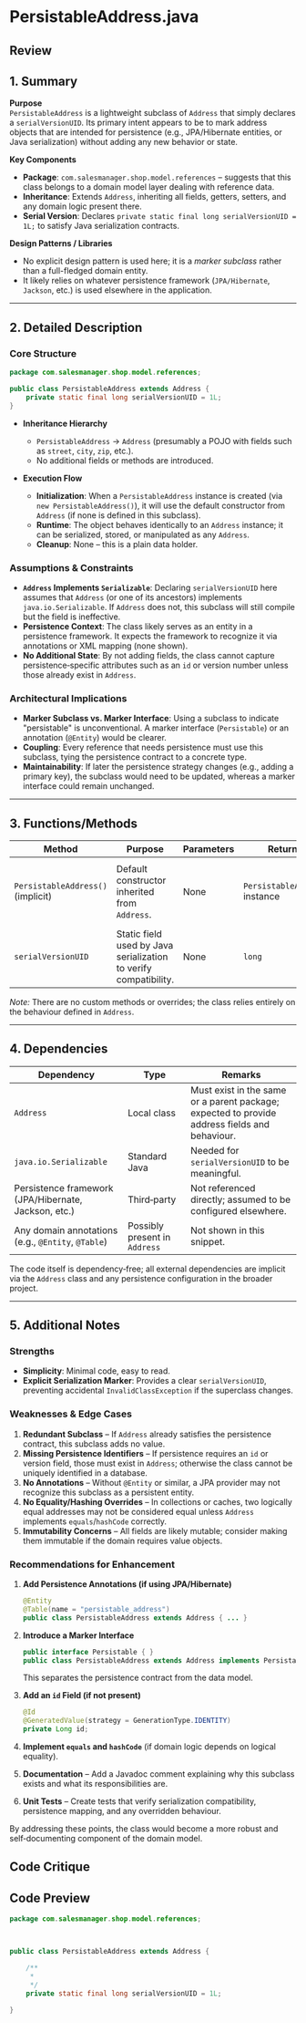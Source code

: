 # PersistableAddress.java

## Review

## 1. Summary  

**Purpose**  
`PersistableAddress` is a lightweight subclass of `Address` that simply declares a `serialVersionUID`. Its primary intent appears to be to mark address objects that are intended for persistence (e.g., JPA/Hibernate entities, or Java serialization) without adding any new behavior or state.

**Key Components**  
- **Package**: `com.salesmanager.shop.model.references` – suggests that this class belongs to a domain model layer dealing with reference data.  
- **Inheritance**: Extends `Address`, inheriting all fields, getters, setters, and any domain logic present there.  
- **Serial Version**: Declares `private static final long serialVersionUID = 1L;` to satisfy Java serialization contracts.

**Design Patterns / Libraries**  
- No explicit design pattern is used here; it is a *marker subclass* rather than a full-fledged domain entity.  
- It likely relies on whatever persistence framework (`JPA/Hibernate`, `Jackson`, etc.) is used elsewhere in the application.  

---

## 2. Detailed Description  

### Core Structure  
```java
package com.salesmanager.shop.model.references;

public class PersistableAddress extends Address {
    private static final long serialVersionUID = 1L;
}
```
- **Inheritance Hierarchy**  
  - `PersistableAddress` → `Address` (presumably a POJO with fields such as `street`, `city`, `zip`, etc.).  
  - No additional fields or methods are introduced.

- **Execution Flow**  
  - **Initialization**: When a `PersistableAddress` instance is created (via `new PersistableAddress()`), it will use the default constructor from `Address` (if none is defined in this subclass).  
  - **Runtime**: The object behaves identically to an `Address` instance; it can be serialized, stored, or manipulated as any `Address`.  
  - **Cleanup**: None – this is a plain data holder.

### Assumptions & Constraints  
- **`Address` Implements `Serializable`**: Declaring `serialVersionUID` here assumes that `Address` (or one of its ancestors) implements `java.io.Serializable`. If `Address` does not, this subclass will still compile but the field is ineffective.  
- **Persistence Context**: The class likely serves as an entity in a persistence framework. It expects the framework to recognize it via annotations or XML mapping (none shown).  
- **No Additional State**: By not adding fields, the class cannot capture persistence‑specific attributes such as an `id` or version number unless those already exist in `Address`.  

### Architectural Implications  
- **Marker Subclass vs. Marker Interface**: Using a subclass to indicate "persistable" is unconventional. A marker interface (`Persistable`) or an annotation (`@Entity`) would be clearer.  
- **Coupling**: Every reference that needs persistence must use this subclass, tying the persistence contract to a concrete type.  
- **Maintainability**: If later the persistence strategy changes (e.g., adding a primary key), the subclass would need to be updated, whereas a marker interface could remain unchanged.

---

## 3. Functions/Methods  

| Method | Purpose | Parameters | Returns | Side‑Effects |
|--------|---------|------------|---------|--------------|
| `PersistableAddress()` (implicit) | Default constructor inherited from `Address`. | None | `PersistableAddress` instance | No state changes beyond what `Address` does. |
| `serialVersionUID` | Static field used by Java serialization to verify compatibility. | None | `long` | No runtime effect beyond serialization checks. |

*Note:* There are no custom methods or overrides; the class relies entirely on the behaviour defined in `Address`.

---

## 4. Dependencies  

| Dependency | Type | Remarks |
|------------|------|---------|
| `Address` | Local class | Must exist in the same or a parent package; expected to provide address fields and behaviour. |
| `java.io.Serializable` | Standard Java | Needed for `serialVersionUID` to be meaningful. |
| Persistence framework (JPA/Hibernate, Jackson, etc.) | Third‑party | Not referenced directly; assumed to be configured elsewhere. |
| Any domain annotations (e.g., `@Entity`, `@Table`) | Possibly present in `Address` | Not shown in this snippet. |

The code itself is dependency‑free; all external dependencies are implicit via the `Address` class and any persistence configuration in the broader project.

---

## 5. Additional Notes  

### Strengths  
- **Simplicity**: Minimal code, easy to read.  
- **Explicit Serialization Marker**: Provides a clear `serialVersionUID`, preventing accidental `InvalidClassException` if the superclass changes.

### Weaknesses & Edge Cases  
1. **Redundant Subclass** – If `Address` already satisfies the persistence contract, this subclass adds no value.  
2. **Missing Persistence Identifiers** – If persistence requires an `id` or version field, those must exist in `Address`; otherwise the class cannot be uniquely identified in a database.  
3. **No Annotations** – Without `@Entity` or similar, a JPA provider may not recognize this subclass as a persistent entity.  
4. **No Equality/Hashing Overrides** – In collections or caches, two logically equal addresses may not be considered equal unless `Address` implements `equals`/`hashCode` correctly.  
5. **Immutability Concerns** – All fields are likely mutable; consider making them immutable if the domain requires value objects.

### Recommendations for Enhancement  

1. **Add Persistence Annotations (if using JPA/Hibernate)**  
   ```java
   @Entity
   @Table(name = "persistable_address")
   public class PersistableAddress extends Address { ... }
   ```
2. **Introduce a Marker Interface**  
   ```java
   public interface Persistable { }
   public class PersistableAddress extends Address implements Persistable { ... }
   ```
   This separates the persistence contract from the data model.  

3. **Add an `id` Field (if not present)**  
   ```java
   @Id
   @GeneratedValue(strategy = GenerationType.IDENTITY)
   private Long id;
   ```
4. **Implement `equals` and `hashCode`** (if domain logic depends on logical equality).  

5. **Documentation** – Add a Javadoc comment explaining why this subclass exists and what its responsibilities are.

6. **Unit Tests** – Create tests that verify serialization compatibility, persistence mapping, and any overridden behaviour.

By addressing these points, the class would become a more robust and self‑documenting component of the domain model.

## Code Critique



## Code Preview

```java
package com.salesmanager.shop.model.references;



public class PersistableAddress extends Address {

	/**
	 * 
	 */
	private static final long serialVersionUID = 1L;

}



```
